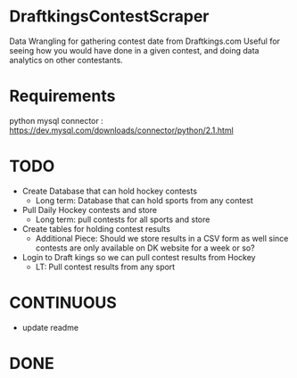 # DraftkingsContestScraper
Data Wrangling for gathering contest date from Draftkings.com  Useful for seeing how you would have done in a given contest, and doing data analytics on other contestants.

# Requirements
python mysql connector : https://dev.mysql.com/downloads/connector/python/2.1.html

# TODO
- Create Database that can hold hockey contests
    - Long term: Database that can hold sports from any contest
- Pull Daily Hockey contests and store
    - Long term: pull contests for all sports and store
- Create tables for holding contest results
    - Additional Piece: Should we store results in a CSV form as well since contests are only available on DK website for a week or so?
- Login to Draft kings so we can pull contest results from Hockey
    - LT: Pull contest results from any sport


# CONTINUOUS
- update readme


# DONE



